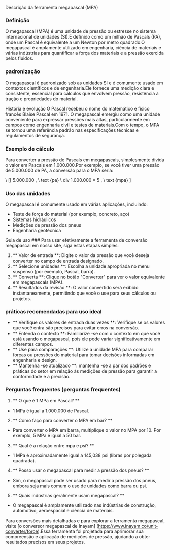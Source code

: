 Descrição da ferramenta megapascal (MPA)

### Definição
O megapascal (MPA) é uma unidade de pressão ou estresse no sistema internacional de unidades (SI).É definido como um milhão de Pascals (PA), onde um Pascal é equivalente a um Newton por metro quadrado.O megapascal é amplamente utilizado em engenharia, ciência de materiais e várias indústrias para quantificar a força dos materiais e a pressão exercida pelos fluidos.

### padronização
O megapascal é padronizado sob as unidades SI e é comumente usado em contextos científicos e de engenharia.Ele fornece uma medição clara e consistente, essencial para cálculos que envolvem pressão, resistência à tração e propriedades do material.

História e evolução
O Pascal recebeu o nome do matemático e físico francês Blaise Pascal em 1971. O megapascal emergiu como uma unidade conveniente para expressar pressões mais altas, particularmente em campos como engenharia civil e testes de materiais.Com o tempo, o MPA se tornou uma referência padrão nas especificações técnicas e regulamentos de segurança.

### Exemplo de cálculo
Para converter a pressão de Pascals em megapascais, simplesmente divida o valor em Pascals em 1.000.000.Por exemplo, se você tiver uma pressão de 5.000.000 de PA, a conversão para o MPA seria:

\ [[
5.000.000 \, \ text {pa} \ div 1.000.000 = 5 \, \ text {mpa}
\]

### Uso das unidades
O megapascal é comumente usado em várias aplicações, incluindo:
- Teste de força do material (por exemplo, concreto, aço)
- Sistemas hidráulicos
- Medições de pressão dos pneus
- Engenharia geotécnica

Guia de uso ###
Para usar efetivamente a ferramenta de conversão megapascal em nosso site, siga estas etapas simples:
1. ** Valor de entrada **: Digite o valor da pressão que você deseja converter no campo de entrada designado.
2. ** Selecione unidades **: Escolha a unidade apropriada no menu suspenso (por exemplo, Pascal, barra).
3. ** Converta **: Clique no botão "Converter" para ver o valor equivalente em megapascals (MPA).
4. ** Resultados da revisão **: O valor convertido será exibido instantaneamente, permitindo que você o use para seus cálculos ou projetos.

### práticas recomendadas para uso ideal
- ** Verifique os valores de entrada duas vezes **: Verifique se os valores que você entra são precisos para evitar erros na conversão.
- ** Entenda o contexto **: Familiarize -se com o contexto em que você está usando o megapascal, pois ele pode variar significativamente em diferentes campos.
- ** Use para comparações **: Utilize a unidade MPA para comparar forças ou pressões do material para tomar decisões informadas em engenharia e design.
- ** Mantenha -se atualizado **: mantenha -se a par dos padrões e práticas do setor em relação às medições de pressão para garantir a conformidade e a precisão.

### Perguntas frequentes (perguntas frequentes)

1. ** O que é 1 MPa em Pascal? **
- 1 MPa é igual a 1.000.000 de Pascal.

2. ** Como faço para converter o MPA em bar? **
- Para converter o MPA em barra, multiplique o valor no MPA por 10. Por exemplo, 5 MPa é igual a 50 bar.

3. ** Qual é a relação entre mpa e psi? **
- 1 MPa é aproximadamente igual a 145,038 psi (libras por polegada quadrada).

4. ** Posso usar o megapascal para medir a pressão dos pneus? **
- Sim, o megapascal pode ser usado para medir a pressão dos pneus, embora seja mais comum o uso de unidades como barra ou psi.

5. ** Quais indústrias geralmente usam megapascal? **
- O megapascal é amplamente utilizado nas indústrias de construção, automotivo, aeroespacial e ciência de materiais.

Para conversões mais detalhadas e para explorar a ferramenta megapascal, visite [o conversor megapascal de Inayam] (https://www.inayam.co/unit-converter/force).Essa ferramenta foi projetada para aprimorar sua compreensão e aplicação de medições de pressão, ajudando a obter resultados precisos em seus projetos.